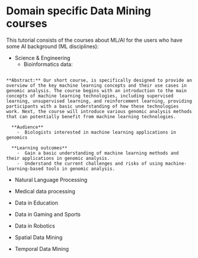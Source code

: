 # Domain specific Data Mining courses

This tutorial consists of the courses about ML/AI for the users who have some AI background (ML disciplines):

- Science & Engineering
  - Bioinformatics data:

```{admonition} Introduction to machine learning applications in genomic analysis

**Abstract:** Our short course, is specifically designed to provide an overview of the key machine learning concepts and their use cases in genomic analysis. The course begins with an introduction to the main concepts of machine learning technologies, including supervised learning, unsupervised learning, and reinforcement learning, providing participants with a basic understanding of how these technologies work. Next, the course will introduce various genomic analysis methods that can potentially benefit from machine learning technologies.
```

```{admonition} About the Course
  **Audience**
    -  Biologists interested in machine learning applications in genomics

  **Learning outcomes**
    -  Gain a basic understanding of machine learning methods and their applications in genomic analysis.
    -  Understand the current challenges and risks of using machine-learning-based tools in genomic analysis.
```

  - Natural Language Processing
  - Medical data processing
  - Data in Education
  - Data in Gaming and Sports
  - Data in Robotics



- Spatial Data Mining

- Temporal Data Mining
